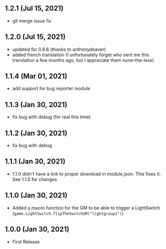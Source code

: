 ## 1.2.1 (Jul 15, 2021)

* git merge issue fix

## 1.2.0 (Jul 15, 2021)

* updated for 0.8.8 (thanks to anthonydeaver)
* added french translation (I unfortunately forget who sent me this translation a few months ago, but I appreciate them none-the-less)

## 1.1.4 (Mar 01, 2021)

* add support for bug reporter module

## 1.1.3 (Jan 30, 2021)

* fix bug with debug (for real this time)

## 1.1.2 (Jan 30, 2021)

* fix bug with debug

## 1.1.1 (Jan 30, 2021)

* 1.1.0 didn't have a link to proper download in module.json. This fixes it. See 1.1.0 for changes

## 1.1.0 (Jan 30, 2021)

* Added a macro function for the GM to be able to trigger a LightSwitch (`game.LightSwitch.flipTheSwitchGM("lightgroup1")`)

## 1.0.0 (Jan 30, 2021)

* First Release